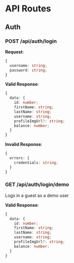 # API Routes

## Auth

### POST /api/auth/login

**Request**:

```ts
{
  username: string;
  password: string;
}
```

**Valid Response**:

```ts
{
  data: {
    id: number;
    firstName: string;
    lastName: string;
    username: string;
    profileImgUrl?: string;
    balance: number;
  }
}
```

**Invalid Response**:

```ts
{
  errors: {
    credentials: string;
  }
}
```

### GET /api/auth/login/demo

Logs in a guest as a demo user

**Valid Response**:

```ts
{
  data: {
    id: number;
    firstName: string;
    lastName: string;
    username: string;
    profileImgUrl?: string;
    balance: number;
  }
}
```
